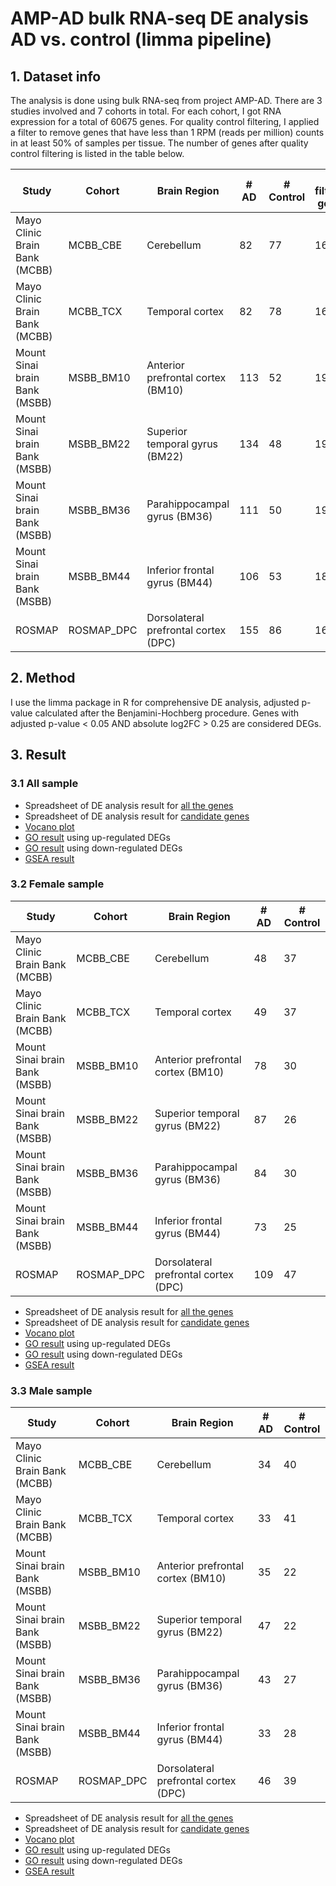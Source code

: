 # AMP-AD bulk RNA-seq DE analysis AD vs. control (limma pipeline)

## 1. Dataset info
The analysis is done using bulk RNA-seq from project AMP-AD. There are 3 studies involved and 7 cohorts in total. For each cohort, I got RNA expression for a total of 60675 genes. For quality control filtering, I applied a filter to remove genes that have less than 1 RPM (reads per million) counts in at least 50% of samples per tissue. The number of genes after quality control filtering is listed in the table below.

| Study                  | Cohort                         | Brain Region                         | \# AD | \# Control | \# filtered genes |
| ---------------------- | ------------------------------ | ------------------------------------ | ----- | ---------- | ----------------- |
| Mayo Clinic Brain Bank (MCBB) | MCBB\_CBE                      | Cerebellum                           | 82    | 77         | 16862             |
| Mayo Clinic Brain Bank (MCBB)|MCBB\_TCX              | Temporal cortex                | 82                                   | 78    | 16489      |
| Mount Sinai brain Bank (MSBB)| MSBB\_BM10                     | Anterior prefrontal cortex (BM10)    | 113   | 52         | 19919             |
| Mount Sinai brain Bank (MSBB)|MSBB\_BM22             | Superior temporal gyrus (BM22) | 134                                  | 48    | 19565      |
| Mount Sinai brain Bank (MSBB)|MSBB\_BM36             | Parahippocampal gyrus (BM36)   | 111                                  | 50    | 19893      |
| Mount Sinai brain Bank (MSBB)|MSBB\_BM44             | Inferior frontal gyrus (BM44)  | 106                                  | 53    | 18647      |
| ROSMAP                 | ROSMAP\_DPC                    | Dorsolateral prefrontal cortex (DPC) | 155   | 86         | 16941             |

## 2. Method
I use the limma package in R for comprehensive DE analysis, adjusted p-value calculated after the Benjamini-Hochberg procedure. Genes with adjusted p-value < 0.05 AND absolute log2FC > 0.25 are considered DEGs.

## 3. Result
### 3.1 All sample
+ Spreadsheet of DE analysis result for [all the genes](https://github.com/ningxinkang/Chen_lab_analysis/tree/main/AMP-AD_limma_all/DE_overall/Diagnosis)
+ Spreadsheet of DE analysis result for [candidate genes](https://github.com/ningxinkang/Chen_lab_analysis/tree/main/AMP-AD_limma_all/candidate/Diagnosis)
+ [Vocano plot](https://github.com/ningxinkang/Chen_lab_analysis/tree/main/AMP-AD_limma_all/vocano_plot/Diagnosis)
+ [GO result](https://github.com/ningxinkang/Chen_lab_analysis/tree/main/AMP-AD_limma_all/up_GO/Diagnosis) using up-regulated DEGs
+ [GO result](https://github.com/ningxinkang/Chen_lab_analysis/tree/main/AMP-AD_limma_all/down_GO/Diagnosis) using down-regulated DEGs
+ [GSEA result](https://github.com/ningxinkang/Chen_lab_analysis/tree/main/AMP-AD_limma_all/GSEA/Diagnosis)
### 3.2 Female sample
| Study                         | Cohort      | Brain Region                         | \# AD | \# Control |
| ----------------------------- | ----------- | ------------------------------------ | ----- | ---------- |
| Mayo Clinic Brain Bank (MCBB) | MCBB\_CBE   | Cerebellum                           | 48    | 37         |
| Mayo Clinic Brain Bank (MCBB) | MCBB\_TCX   | Temporal cortex                      | 49    | 37         |
| Mount Sinai brain Bank (MSBB) | MSBB\_BM10  | Anterior prefrontal cortex (BM10)    | 78    | 30         |
| Mount Sinai brain Bank (MSBB) | MSBB\_BM22  | Superior temporal gyrus (BM22)       | 87    | 26         |
| Mount Sinai brain Bank (MSBB) | MSBB\_BM36  | Parahippocampal gyrus (BM36)         | 84    | 30         |
| Mount Sinai brain Bank (MSBB) | MSBB\_BM44  | Inferior frontal gyrus (BM44)        | 73    | 25         |
| ROSMAP                        | ROSMAP\_DPC | Dorsolateral prefrontal cortex (DPC) | 109   | 47         |

+ Spreadsheet of DE analysis result for [all the genes](https://github.com/ningxinkang/Chen_lab_analysis/tree/main/AMP-AD_limma_F/DE_overall/Diagnosis)
+ Spreadsheet of DE analysis result for [candidate genes](https://github.com/ningxinkang/Chen_lab_analysis/tree/main/AMP-AD_limma_F/candidate/Diagnosis)
+ [Vocano plot](https://github.com/ningxinkang/Chen_lab_analysis/tree/main/AMP-AD_limma_F/vocano_plot/Diagnosis)
+ [GO result](https://github.com/ningxinkang/Chen_lab_analysis/tree/main/AMP-AD_limma_F/up_GO/Diagnosis) using up-regulated DEGs
+ [GO result](https://github.com/ningxinkang/Chen_lab_analysis/tree/main/AMP-AD_limma_F/down_GO/Diagnosis) using down-regulated DEGs
+ [GSEA result](https://github.com/ningxinkang/Chen_lab_analysis/tree/main/AMP-AD_limma_F/GSEA/Diagnosis)

### 3.3 Male sample
| Study                         | Cohort      | Brain Region                         | \# AD | \# Control |
| ----------------------------- | ----------- | ------------------------------------ | ----- | ---------- |
| Mayo Clinic Brain Bank (MCBB) | MCBB\_CBE   | Cerebellum                           | 34    | 40         |
| Mayo Clinic Brain Bank (MCBB) | MCBB\_TCX   | Temporal cortex                      | 33    | 41         |
| Mount Sinai brain Bank (MSBB) | MSBB\_BM10  | Anterior prefrontal cortex (BM10)    | 35    | 22         |
| Mount Sinai brain Bank (MSBB) | MSBB\_BM22  | Superior temporal gyrus (BM22)       | 47    | 22         |
| Mount Sinai brain Bank (MSBB) | MSBB\_BM36  | Parahippocampal gyrus (BM36)         | 43    | 27         |
| Mount Sinai brain Bank (MSBB) | MSBB\_BM44  | Inferior frontal gyrus (BM44)        | 33    | 28         |
| ROSMAP                        | ROSMAP\_DPC | Dorsolateral prefrontal cortex (DPC) | 46    | 39         |

+ Spreadsheet of DE analysis result for [all the genes](https://github.com/ningxinkang/Chen_lab_analysis/tree/main/AMP-AD_limma_M/DE_overall/Diagnosis)
+ Spreadsheet of DE analysis result for [candidate genes](https://github.com/ningxinkang/Chen_lab_analysis/tree/main/AMP-AD_limma_M/candidate/Diagnosis)
+ [Vocano plot](https://github.com/ningxinkang/Chen_lab_analysis/tree/main/AMP-AD_limma_M/vocano_plot/Diagnosis)
+ [GO result](https://github.com/ningxinkang/Chen_lab_analysis/tree/main/AMP-AD_limma_M/up_GO/Diagnosis) using up-regulated DEGs
+ [GO result](https://github.com/ningxinkang/Chen_lab_analysis/tree/main/AMP-AD_limma_M/down_GO/Diagnosis) using down-regulated DEGs
+ [GSEA result](https://github.com/ningxinkang/Chen_lab_analysis/tree/main/AMP-AD_limma_M/GSEA/Diagnosis)


